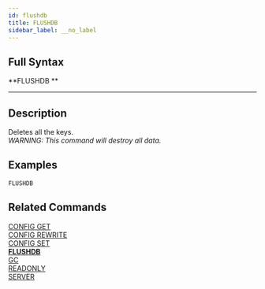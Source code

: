 ```yaml
---
id: flushdb
title: FLUSHDB
sidebar_label: __no_label
---
```


## Full Syntax

**FLUSHDB **

---

## Description

Deletes all the keys.  
*WARNING: This command will destroy all data.*


## Examples

```tile38
FLUSHDB
```

## Related Commands

[CONFIG GET](config-get.html)<br>
[CONFIG REWRITE](config-rewrite.html)<br>
[CONFIG SET](config-set.html)<br>
**[FLUSHDB](flushdb.html)**<br>
[GC](gc.html)<br>
[READONLY](readonly.html)<br>
[SERVER](server.html)<br>